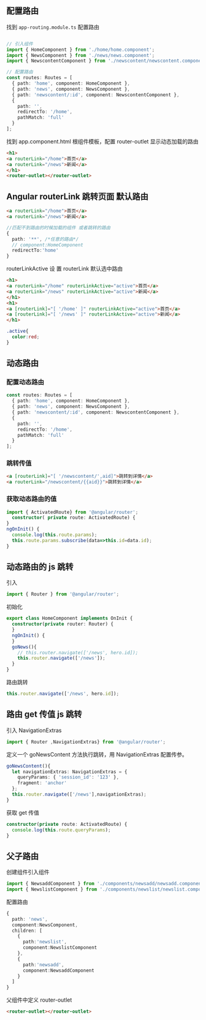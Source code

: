 ## 配置路由

找到 `app-routing.module.ts` 配置路由

```ts

// 引入组件
import { HomeComponent } from './home/home.component';
import { NewsComponent } from './news/news.component';
import { NewscontentComponent } from './newscontent/newscontent.component';

// 配置路由
const routes: Routes = [
  { path: 'home', component: HomeComponent },
  { path: 'news', component: NewsComponent },
  { path: 'newscontent/:id', component: NewscontentComponent },
  {
    path: '',
    redirectTo: '/home',
    pathMatch: 'full'
  }
];
```

找到 app.component.html 根组件模板，配置 router-outlet 显示动态加载的路由

```html
<h1>
<a routerLink="/home">首页</a>
<a routerLink="/news">新闻</a>
</h1>
<router-outlet></router-outlet>
```

## Angular routerLink 跳转页面 默认路由

```html
<a routerLink="/home">首页</a>
<a routerLink="/news">新闻</a>
```

```ts
//匹配不到路由的时候加载的组件 或者跳转的路由
{
  path: '**', /*任意的路由*/
  // component:HomeComponent
  redirectTo:'home'
}
```

routerLinkActive 设 置
routerLink 默认选中路由

```html
<h1>
<a routerLink="/home" routerLinkActive="active">首页</a>
<a routerLink="/news" routerLinkActive="active">新闻</a>
</h1>
<h1>
<a [routerLink]="[ '/home' ]" routerLinkActive="active">首页</a>
<a [routerLink]="[ '/news' ]" routerLinkActive="active">新闻</a>
</h1>
```
```css
.active{
  color:red;
}
```

## 动态路由

### 配置动态路由

```ts
const routes: Routes = [
  { path: 'home', component: HomeComponent },
  { path: 'news', component: NewsComponent },
  { path: 'newscontent/:id', component: NewscontentComponent },
  {
    path: '',
    redirectTo: '/home',
    pathMatch: 'full'
  }
];
```

### 跳转传值

```html
<a [routerLink]="[ '/newscontent/',aid]">跳转到详情</a>
<a routerLink="/newscontent/{{aid}}">跳转到详情</a>
```

### 获取动态路由的值

```ts
import { ActivatedRoute} from '@angular/router';
  constructor( private route: ActivatedRoute) {
}
ngOnInit() {
  console.log(this.route.params);
  this.route.params.subscribe(data=>this.id=data.id);
}
```

## 动态路由的 js 跳转

引入

```ts
import { Router } from '@angular/router';
```

初始化
```ts
export class HomeComponent implements OnInit {
  constructor(private router: Router) {
  }
  ngOnInit() {
  }
  goNews(){
    // this.router.navigate(['/news', hero.id]);
    this.router.navigate(['/news']);
  }
}
```

路由跳转

```ts
this.router.navigate(['/news', hero.id]);
```

## 路由 get 传值 js 跳转

引入 NavigationExtras

```ts
import { Router ,NavigationExtras} from '@angular/router';
```

定义一个 goNewsContent 方法执行跳转，用 NavigationExtras 配置传参。

```ts
goNewsContent(){
  let navigationExtras: NavigationExtras = {
    queryParams: { 'session_id': '123' },
    fragment: 'anchor'
  };
  this.router.navigate(['/news'],navigationExtras);
}
```

获取 get 传值

```ts
constructor(private route: ActivatedRoute) {
  console.log(this.route.queryParams);
}
```

## 父子路由

创建组件引入组件

```ts
import { NewsaddComponent } from './components/newsadd/newsadd.component';
import { NewslistComponent } from './components/newslist/newslist.component';
```

配置路由

```ts
{
  path: 'news',
  component:NewsComponent,
  children: [
    {
      path:'newslist',
      component:NewslistComponent
    },
    {
      path:'newsadd',
      component:NewsaddComponent
    }
  ]
}
```

父组件中定义 router-outlet

```html
<router-outlet></router-outlet>
```





